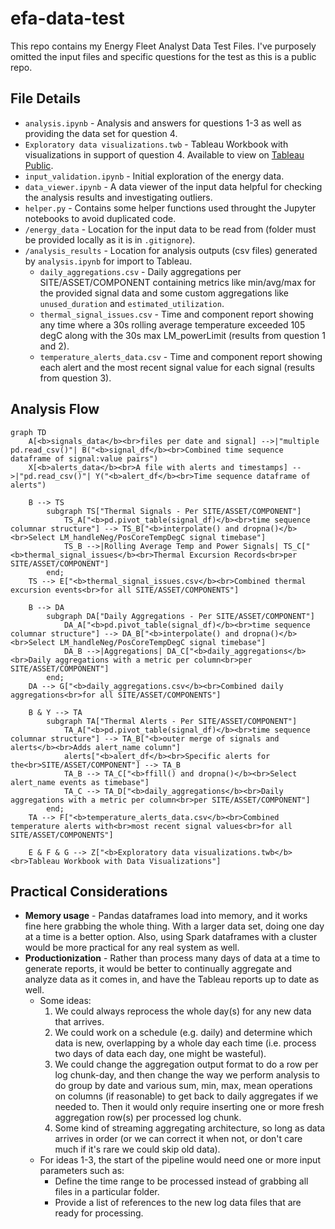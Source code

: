 # efa-data-test
This repo contains my Energy Fleet Analyst Data Test Files. I've purposely omitted the input files and specific questions for the test as this is a public repo.

## File Details
 - `analysis.ipynb` - Analysis and answers for questions 1-3 as well as providing the data set for question 4.
 - `Exploratory data visualizations.twb` - Tableau Workbook with visualizations in support of question 4. Available to view on [Tableau Public](https://public.tableau.com/app/profile/daniel.northcott/viz/Exploratorydatavisualizations/AlertsReport).
 - `input_validation.ipynb` - Initial exploration of the energy data.
 - `data_viewer.ipynb` - A data viewer of the input data helpful for checking the analysis results and investigating outliers.
- `helper.py` - Contains some helper functions used throught the Jupyter notebooks to avoid duplicated code.
 - `/energy_data` - Location for the input data to be read from (folder must be provided locally as it is in `.gitignore`).
 - `/analysis_results` - Location for analysis outputs (csv files) generated by `analysis.ipynb` for import to Tableau.
    - `daily_aggregations.csv` - Daily aggregations per SITE/ASSET/COMPONENT containing metrics like min/avg/max for the provided signal data and some custom aggregations like `unused_duration` and `estimated_utilization`.
    - `thermal_signal_issues.csv` - Time and component report showing any time where a 30s rolling average temperature exceeded 105 degC along with the 30s max LM_powerLimit (results from question 1 and 2).
    - `temperature_alerts_data.csv` - Time and component report showing each alert and the most recent signal value for each signal (results from question 3).

## Analysis Flow
<!---
If this doesn't render for you, paste the block into the [Mermaid Live Editor](https://mermaid.live/edit)"
-->

```mermaid
graph TD
    A[<b>signals_data</b><br>files per date and signal] -->|"multiple pd.read_csv()"| B("<b>signal_df</b><br>Combined time sequence dataframe of signal:value pairs")
    X[<b>alerts_data</b><br>A file with alerts and timestamps] -->|"pd.read_csv()"| Y("<b>alert_df</b><br>Time sequence dataframe of alerts")
    
    B --> TS
        subgraph TS["Thermal Signals - Per SITE/ASSET/COMPONENT"]
            TS_A["<b>pd.pivot_table(signal_df)</b><br>time sequence columnar structure"] --> TS_B["<b>interpolate() and dropna()</b><br>Select LM_handleNeg/PosCoreTempDegC signal timebase"]
            TS_B -->|Rolling Average Temp and Power Signals| TS_C["<b>thermal_signal_issues</b><br>Thermal Excursion Records<br>per SITE/ASSET/COMPONENT"]
        end;
    TS --> E["<b>thermal_signal_issues.csv</b><br>Combined thermal excursion events<br>for all SITE/ASSET/COMPONENTS"]

    B --> DA
        subgraph DA["Daily Aggregations - Per SITE/ASSET/COMPONENT"]
            DA_A["<b>pd.pivot_table(signal_df)</b><br>time sequence columnar structure"] --> DA_B["<b>interpolate() and dropna()</b><br>Select LM_handleNeg/PosCoreTempDegC signal timebase"]
            DA_B -->|Aggregations| DA_C["<b>daily_aggregations</b><br>Daily aggregations with a metric per column<br>per SITE/ASSET/COMPONENT"]
        end;
    DA --> G["<b>daily_aggregations.csv</b><br>Combined daily aggregations<br>for all SITE/ASSET/COMPONENTS"]

    B & Y --> TA
        subgraph TA["Thermal Alerts - Per SITE/ASSET/COMPONENT"]
            TA_A["<b>pd.pivot_table(signal_df)</b><br>time sequence columnar structure"] --> TA_B["<b>outer merge of signals and alerts</b><br>Adds alert_name column"]
            alerts["<b>alert_df</b><br>Specific alerts for the<br>SITE/ASSET/COMPONENT"] --> TA_B
            TA_B --> TA_C["<b>ffill() and dropna()</b><br>Select alert_name events as timebase"]
            TA_C --> TA_D["<b>daily_aggregations</b><br>Daily aggregations with a metric per column<br>per SITE/ASSET/COMPONENT"]
        end;
    TA --> F["<b>temperature_alerts_data.csv</b><br>Combined temperature alerts with<br>most recent signal values<br>for all SITE/ASSET/COMPONENTS"]

    E & F & G --> Z["<b>Exploratory data visualizations.twb</b><br>Tableau Workbook with Data Visualizations"]
```

## Practical Considerations
 - **Memory usage** - Pandas dataframes load into memory, and it works fine here grabbing the whole thing. With a larger data set, doing one day at a time is a better option. Also, using Spark dataframes with a cluster would be more practical for any real system as well.
 - **Productionization** - Rather than process many days of data at a time to generate reports, it would be better to continually aggregate and analyze data as it comes in, and have the Tableau reports up to date as well. 
     - Some ideas:
        1. We could always reprocess the whole day(s) for any new data that arrives.
        2. We could work on a schedule (e.g. daily) and determine which data is new, overlapping by a whole day each time (i.e. process two days of data each day, one might be wasteful).
        3. We could change the aggregation output format to do a row per log chunk-day, and then change the way we perform analysis to do group by date and various sum, min, max, mean operations on columns (if reasonable) to get back to daily aggregates if we needed to. Then it would only require inserting one or more fresh aggregation row(s) per processed log chunk.
        4. Some kind of streaming aggregating architecture, so long as data arrives in order (or we can correct it when not, or don't care much if it's rare we could skip old data).
     - For ideas 1-3, the start of the pipeline would need one or more input parameters such as:
        - Define the time range to be processed instead of grabbing all files in a particular folder.
        - Provide a list of references to the new log data files that are ready for processing.